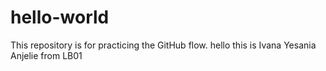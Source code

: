 # hello-world
This repository is for practicing the GitHub flow.
hello this is Ivana Yesania Anjelie from LB01

